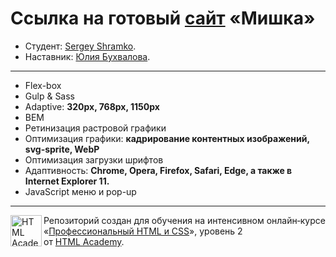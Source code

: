 # Ссылка на готовый [сайт](https://shramkoweb.github.io/Mishka/) «Мишка»

* Студент: [Sergey Shramko](https://htmlacademy.ru/profile/id852139).
* Наставник: [Юлия Бухвалова](https://github.com/yoksel).

***
- Flex-box
- Gulp & Sass
- Adaptive: **320px, 768px, 1150px**
- BEM
- Ретинизация растровой графики 
- Оптимизация графики: **кадрирование контентных изображений, svg-sprite, WebP**
- Оптимизация загрузки шрифтов
- Адаптивность: **Chrome, Opera, Firefox, Safari, Edge, а также в Internet Explorer 11.**
- JavaScript меню и pop-up
---

<a href="https://htmlacademy.ru/intensive/adaptive"><img align="left" width="50" height="50" alt="HTML Academy" src="https://up.htmlacademy.ru/static/img/intensive/adaptive/logo-for-github-2.png"></a>

Репозиторий создан для обучения на интенсивном онлайн‑курсе «[Профессиональный HTML и CSS](https://htmlacademy.ru/intensive/adaptive)», уровень 2 от [HTML Academy](https://htmlacademy.ru).
